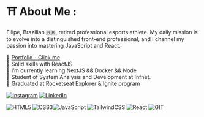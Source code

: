 # ⛩️ About Me :
 Filipe, Brazilian 🇧🇷, retired professional esports athlete. 
My daily mission is to evolve into a distinguished front-end professional, and I channel my passion into mastering JavaScript and React.<br>


🎐 <a href="https://filipe-portfolio-five.vercel.app/" target="_blank"> Portfolio - Click me </a> <br>
🥷 Solid skills with ReactJS </br>
🍵 I’m currently learning NextJS && Docker && Node <br>
🏯 Student of System Analysis and Development at Infnet.<br>
🌸 Graduated at Rocketseat Explorer & Ignite program <br>

[![Instagram](https://img.shields.io/badge/Instagram-%23E4405F.svg?logo=Instagram&logoColor=white)](https://instagram.com/filipezzo) [![LinkedIn](https://img.shields.io/badge/LinkedIn-%230077B5.svg?logo=linkedin&logoColor=white)](https://www.linkedin.com/in/fiavanzzo/) 

![HTML5](https://img.shields.io/badge/html5-%23E34F26.svg?style=for-the-badge&logo=html5&logoColor=white) ![CSS3](https://img.shields.io/badge/css3-%231572B6.svg?style=for-the-badge&logo=css3&logoColor=white)![JavaScript](https://img.shields.io/badge/javascript-%23323330.svg?style=for-the-badge&logo=javascript&logoColor=%23F7DF1E) ![TailwindCSS](https://img.shields.io/badge/tailwindcss-%2338B2AC.svg?style=for-the-badge&logo=tailwind-css&logoColor=white)  ![React](https://img.shields.io/badge/react-%2320232a.svg?style=for-the-badge&logo=react&logoColor=%2361DAFB)
 ![GIT](https://img.shields.io/badge/Git-fc6d26?style=for-the-badge&logo=git&logoColor=white)  


